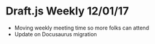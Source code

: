 # Draft.js Weekly 12/01/17

* Moving weekly meeting time so more folks can attend
* Update on Docusaurus migration
